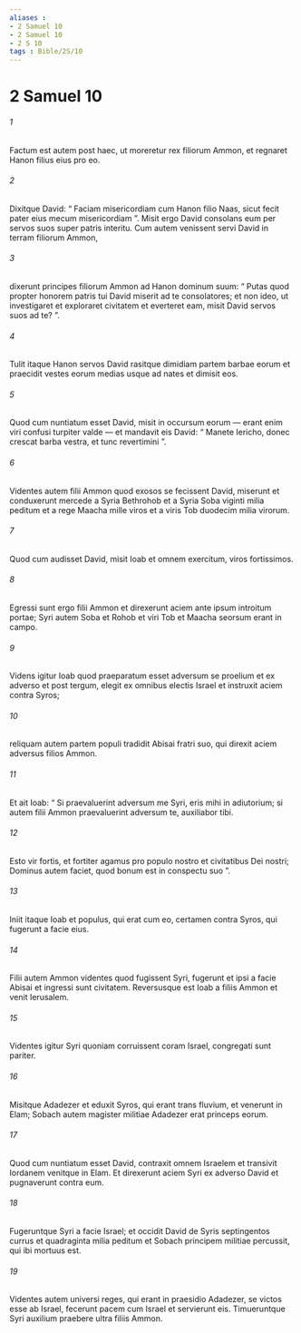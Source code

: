 ```yaml
---
aliases : 
- 2 Samuel 10
- 2 Samuel 10
- 2 S 10
tags : Bible/2S/10
---
```


# 2 Samuel 10

###### 1
Factum est autem post haec, ut moreretur rex filiorum Ammon, et regnaret Hanon filius eius pro eo. 
###### 2
Dixitque David: “ Faciam misericordiam cum Hanon filio Naas, sicut fecit pater eius mecum misericordiam ”. Misit ergo David consolans eum per servos suos super patris interitu. Cum autem venissent servi David in terram filiorum Ammon, 
###### 3
dixerunt principes filiorum Ammon ad Hanon dominum suum: “ Putas quod propter honorem patris tui David miserit ad te consolatores; et non ideo, ut investigaret et exploraret civitatem et everteret eam, misit David servos suos ad te? ”. 
###### 4
Tulit itaque Hanon servos David rasitque dimidiam partem barbae eorum et praecidit vestes eorum medias usque ad nates et dimisit eos. 
###### 5
Quod cum nuntiatum esset David, misit in occursum eorum — erant enim viri confusi turpiter valde — et mandavit eis David: “ Manete Iericho, donec crescat barba vestra, et tunc revertimini ”.
###### 6
Videntes autem filii Ammon quod exosos se fecissent David, miserunt et conduxerunt mercede a Syria Bethrohob et a Syria Soba viginti milia peditum et a rege Maacha mille viros et a viris Tob duodecim milia virorum. 
###### 7
Quod cum audisset David, misit Ioab et omnem exercitum, viros fortissimos. 
###### 8
Egressi sunt ergo filii Ammon et direxerunt aciem ante ipsum introitum portae; Syri autem Soba et Rohob et viri Tob et Maacha seorsum erant in campo. 
###### 9
Videns igitur Ioab quod praeparatum esset adversum se proelium et ex adverso et post tergum, elegit ex omnibus electis Israel et instruxit aciem contra Syros; 
###### 10
reliquam autem partem populi tradidit Abisai fratri suo, qui direxit aciem adversus filios Ammon. 
###### 11
Et ait Ioab: “ Si praevaluerint adversum me Syri, eris mihi in adiutorium; si autem filii Ammon praevaluerint adversum te, auxiliabor tibi. 
###### 12
Esto vir fortis, et fortiter agamus pro populo nostro et civitatibus Dei nostri; Dominus autem faciet, quod bonum est in conspectu suo ”. 
###### 13
Iniit itaque Ioab et populus, qui erat cum eo, certamen contra Syros, qui fugerunt a facie eius. 
###### 14
Filii autem Ammon videntes quod fugissent Syri, fugerunt et ipsi a facie Abisai et ingressi sunt civitatem. Reversusque est Ioab a filiis Ammon et venit Ierusalem.
###### 15
Videntes igitur Syri quoniam corruissent coram Israel, congregati sunt pariter. 
###### 16
Misitque Adadezer et eduxit Syros, qui erant trans fluvium, et venerunt in Elam; Sobach autem magister militiae Adadezer erat princeps eorum. 
###### 17
Quod cum nuntiatum esset David, contraxit omnem Israelem et transivit Iordanem venitque in Elam. Et direxerunt aciem Syri ex adverso David et pugnaverunt contra eum. 
###### 18
Fugeruntque Syri a facie Israel; et occidit David de Syris septingentos currus et quadraginta milia peditum et Sobach principem militiae percussit, qui ibi mortuus est. 
###### 19
Videntes autem universi reges, qui erant in praesidio Adadezer, se victos esse ab Israel, fecerunt pacem cum Israel et servierunt eis. Timueruntque Syri auxilium praebere ultra filiis Ammon.
